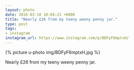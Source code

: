```yaml
---
layout: photo
date: 2016-03-18 10:04:21 +0000
title: "Nearly £26 from my teeny weeny penny jar."
type: post
tags:
- instagram
instagram_url: https://www.instagram.com/p/BDFyF6mptxH/
---
```


{% picture u-photo img/BDFyF6mptxH.jpg %}

Nearly £26 from my teeny weeny penny jar.
